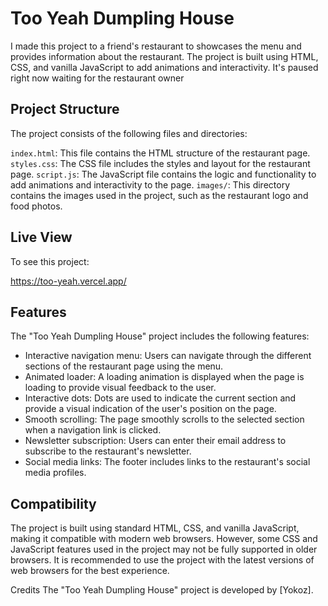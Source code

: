 # Too Yeah Dumpling House
I made this project to a friend's restaurant to showcases the menu and provides information about the restaurant. The project is built using HTML, CSS, and vanilla JavaScript to add animations and interactivity.
It's paused right now waiting for the restaurant owner

## Project Structure
The project consists of the following files and directories:

`index.html`: This file contains the HTML structure of the restaurant page.
`styles.css`: The CSS file includes the styles and layout for the restaurant page.
`script.js`: The JavaScript file contains the logic and functionality to add animations and interactivity to the page.
`images/`: This directory contains the images used in the project, such as the restaurant logo and food photos.

## Live View
To see this project: 

https://too-yeah.vercel.app/

## Features
The "Too Yeah Dumpling House" project includes the following features:

- Interactive navigation menu: Users can navigate through the different sections of the restaurant page using the menu.
- Animated loader: A loading animation is displayed when the page is loading to provide visual feedback to the user.
- Interactive dots: Dots are used to indicate the current section and provide a visual indication of the user's position on the page.
- Smooth scrolling: The page smoothly scrolls to the selected section when a navigation link is clicked.
- Newsletter subscription: Users can enter their email address to subscribe to the restaurant's newsletter.
- Social media links: The footer includes links to the restaurant's social media profiles.
  
## Compatibility
The project is built using standard HTML, CSS, and vanilla JavaScript, making it compatible with modern web browsers. However, some CSS and JavaScript features used in the project may not be fully supported in older browsers. It is recommended to use the project with the latest versions of web browsers for the best experience.

Credits
The "Too Yeah Dumpling House" project is developed by [Yokoz].
